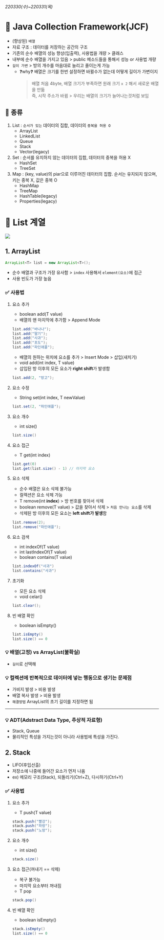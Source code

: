 
*220330(수)~220331(목)*
# 📌 Java Collection Framework(JCF)
- (향상된) `배열`
- 자료 구조 : 데이터를 저장하는 공간의 구조
- 기존의 순수 배열의 성능 향상(입출력), 사용법을 개량 > 클래스
- 내부에 순수 배열을 가지고 있음 > public 메소드들을 통해서 성능 or 사용법 개량
- `길이 가변` > 방의 개수를 마음대로 늘리고 줄이는게 가능
	- ❓why❓ 배열은 크기를 한번 설정하면 바뀔수가 없는데 어떻게 길이가 가변이지 
		> 배열 처음 4byte, 배열 크기가 부족하면 원래 크기 `x 2` 해서 새로운 배열을 만듦  <br>
		> 즉, 시작 주소가 바뀜 > 우리는 배열의 크기가 늘어나는것처럼 보임
	 


## 📌 종류
1. List : `순서가 있는` 데이터의 집합, 데이터의 `중복을 허용 O`
	  - ArrayList
	  - LinkedList
	  - Queue
	  - Stack
	  - Vector(legacy)
2. Set : 순서를 유지하지 않는 데이터의 집합, 데이터의 중복을 허용 X  
	- HashSet
	- TreeSet
3. Map : (key, value)의 piar으로 이루어진 데이터의 집합. 순서는 유지되지 않으며, 키는 중복 X, 값은 중복 O
	- HashMap
	- TreeMap
	- HashTable(legacy)
	- Properties(legacy) <br>


# 📌 List 계열
![](https://user-images.githubusercontent.com/97590398/160878474-15625dfd-8415-466c-8a2a-cfc0cb596ec3.png)
## 1️. ArrayList
```java
ArrayList<T> list = new ArrayList<T>();
```
- 순수 배열과 구조가 가장 유사함 > `index` 사용해서 `element(요소)`에 접근
- 사용 빈도가 가장 높음


### ✅ 사용법
1. 요소 추가
	- boolean add(T value)
	- 배열의 맨 마지막에 추가함 > Append Mode
	```java
	list.add("바나나");
	list.add("딸기");
	list.add("사과");
	list.add("포도");
	list.add("파인애플");	
	```
	
	- 배열의 원하는 위치에 요소를 추가 > Insert Mode > 삽입(새치기)
	- void add(int index, T value)
	- 삽입된 방 이후의 모든 요소가 **right shift**가 발생함
	```java
	list.add(2, "망고");
	```		
2. 요소 수정
	- String set(int index, T newValue)
	```java
	list.set(2, "파인애플");
	```
3. 요소 개수
	- int size()
	```java
	list.size()
	```
4. 요소 접근
	- T get(int index)
	```java
	list.get(0)
	list.get(list.size() - 1) // 마지막 요소
	```


5. 요소 삭제
	- 순수 배열은 요소 삭제 불가능
	- 컬렉션은 요소 삭제 가능
	- T remove(int **index**) > 방 번호를 찾아서 삭제
	- boolean remove(T value) > 값을 찾아서 삭제 > `처음 만나는 요소`를 삭제
	- 삭제된 방 이후의 모든 요소는 **left shift가 발생**함
	```java
	list.remove(2);
	list.remove("파인애플");
	```	


6. 요소 검색
	- int indexOf(T value)
	- int lastIndexOf(T value)
	- boolean contains(T value)
	```java
	list.indexOf("사과")
	list.contains("사과")
	```			

7. 초기화
	- 모든 요소 삭제
	- void celar()
	```java
	list.clear();
	```		
8. 빈 배열 확인
	- boolean isEmpty()
	```java
	list.isEmpty()
	list.size() == 0
	```		  

### 💡 배열(고정) vs ArrayList(불확실)
- `길이`로 선택해

### 💡 컬렉션에 반복적으로 데이터에 넣는 행동으로 생기는 문제점
- 가비지 발생 > 비용 발생
- 배열 복사 발생 > 비용 발생
- `해결방법` ArrayList의 초기 길이를 지정하면 됨
---
### 💡 ADT(Adstract Data Type, 추상적 자료형)
- Stack, Queue
- 물리적인 특성을 가지는것이 아니라 사용법에 특성을 가진다.
## 2. Stack
- LIFO(후입선출)
- 저장소에 나중에 들어간 요소가 먼저 나옴
- ex) 메모리 구조(Stack), 되돌리기(Ctrl+Z), 다시하기(Ctrl+Y)
### ✅ 사용법
1. 요소 추가
	- T push(T value)
	```java
	stack.push("빨강");
	stack.push("파랑");
	stack.push("노랑");
	```
2. 요소 개수
	- int size()
	```java
	stack.size()
	```
3. 요소 접근(꺼내기 == 삭제)
	- 복구 불가능 
	- 마지막 요소부터 꺼내짐
	- T pop
	```java
	stack.pop()
	```
	
4. 빈 배열 확인
	- boolean isEmpty()
	```java
	stack.isEmpty()
	list.size() == 0
	```		  
